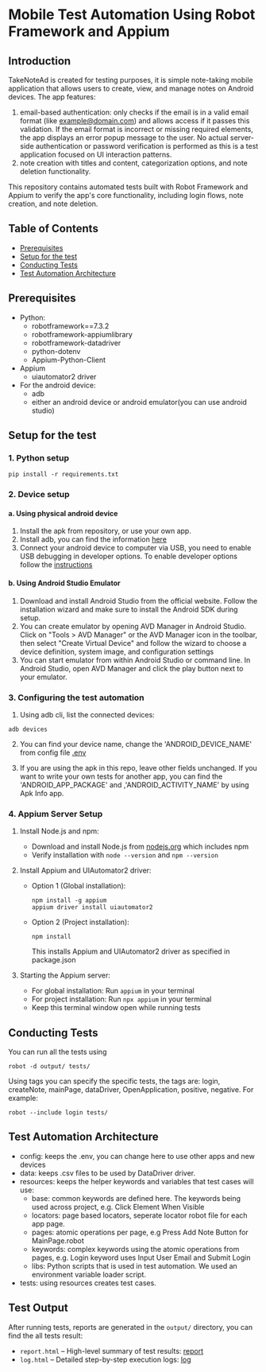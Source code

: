 # Mobile Test Automation Using Robot Framework and Appium
## Introduction

TakeNoteAd is created for testing purposes, it is simple note-taking mobile application that allows users to create, view, and manage notes on Android devices. The app features:
1. email-based authentication: only checks if the email is in a valid email format (like example@domain.com) and allows access if it passes this validation. If the email format is incorrect or missing required elements, the app displays an error popup message to the user. No actual server-side authentication or password verification is performed as this is a test application focused on UI interaction patterns.
2. note creation with titles and content, categorization options, and note deletion functionality.

This repository contains automated tests built with Robot Framework and Appium to verify the app's core functionality, including login flows, note creation, and note deletion.

## Table of Contents
- [Prerequisites](#prerequisites)
- [Setup for the test](#setup-for-the-test)
- [Conducting Tests](#conducting-tests)
- [Test Automation Architecture](#test-automation-architecture)

## Prerequisites

- Python:
  - robotframework==7.3.2
  - robotframework-appiumlibrary
  - robotframework-datadriver
  - python-dotenv
  - Appium-Python-Client
- Appium
  - uiautomator2 driver
- For the android device:
  - adb
  - either an android device or android emulator(you can use android studio)

## Setup for the test

### 1. Python setup
```
pip install -r requirements.txt
``` 

### 2. Device setup

#### a. Using physical android device
1. Install the apk from repository, or use your own app.
2. Install adb, you can find the information [here](https://developer.android.com/tools/adb)
3. Connect your android device to computer via USB, you need to enable USB debugging in developer options. To enable developer options follow the [instructions](https://developer.android.com/studio/debug/dev-options)

#### b. Using Android Studio Emulator

1. Download and install Android Studio from the official website. Follow the installation wizard and make sure to install the Android SDK during setup.
2. You can create emulator by opening AVD Manager in Android Studio. Click on "Tools > AVD Manager" or the AVD Manager icon in the toolbar, then select "Create Virtual Device" and follow the wizard to choose a device definition, system image, and configuration settings
3. You can start emulator from within Android Studio or command line. In Android Studio, open AVD Manager and click the play button next to your emulator. 

### 3. Configuring the test automation
1. Using adb cli, list the connected devices:
```
adb devices
```
2. You can find your device name, change the 'ANDROID_DEVICE_NAME' from config file [.env](configs/.env)

3. If you are using the apk in this repo, leave other fields unchanged. If you want to write your own tests for another app, you can find the 'ANDROID_APP_PACKAGE' and ,'ANDROID_ACTIVITY_NAME' by using Apk Info app.

### 4. Appium Server Setup

1. Install Node.js and npm:
   - Download and install Node.js from [nodejs.org](https://nodejs.org/en/download/) which includes npm
   - Verify installation with `node --version` and `npm --version`

2. Install Appium and UIAutomator2 driver:
   - Option 1 (Global installation): 
     ```
     npm install -g appium
     appium driver install uiautomator2
     ```
   - Option 2 (Project installation): 
     ```
     npm install
     ```
     This installs Appium and UIAutomator2 driver as specified in package.json

3. Starting the Appium server:
   - For global installation: Run `appium` in your terminal
   - For project installation: Run `npx appium` in your terminal
   - Keep this terminal window open while running tests

## Conducting Tests

You can run all the tests using
```
robot -d output/ tests/
```

Using tags you can specify the specific tests, the tags are: login, createNote, mainPage, dataDriver, OpenApplication, positive, negative. For example:

```
robot --include login tests/
```

## Test Automation Architecture

- config: keeps the .env, you can change here to use other apps and new devices
- data: keeps .csv files to be used by DataDriver driver.
- resources: keeps the helper keywords and variables that test cases will use:
  - base: common keywords are defined here. The keywords being used across project, e.g. Click Element When Visible
  - locators: page based locators, seperate locator robot file for each app page.
  - pages: atomic operations per page, e.g Press Add Note Button for MainPage.robot
  - keywords: complex keywords using the atomic operations from pages, e.g. Login keyword uses Input User Email and Submit Login
  - libs: Python scripts that is used in test automation. We used an environment variable loader script.
- tests: using resources creates test cases. 

## Test Output

After running tests, reports are generated in the `output/` directory, you can find the all tests result:

- `report.html` – High-level summary of test results: [report](output/report.html)
- `log.html` – Detailed step-by-step execution logs: [log](output/log.html)